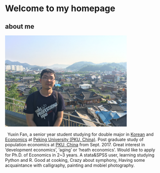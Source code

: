 # Welcome to my homepage

## about me
<img src="/images/fyxgz.jpg" class="floatpic" width="400" height="300">

   Yuxin Fan, a senior year student studying for double major in [Korean] and [Economics] at [Peking University (PKU, China)]. Post graduate study of population economics at [PKU, China] from Sept. 2017. Great interest in ‘development economics’, ‘aging’ or ‘heath economics’. Would like to apply for Ph.D. of Economics in 2~3 years. A stata&SPSS user, learning studying Python and R.  Good at cooking, Crazy about symphony, Having some acquaintance with calligraphy, painting and mobiel photography.
      



[Korean]:www.sfl.pku.edu.cn/
[Economics]:www.nsd.pku.edu.cn/
[Peking University (PKU, China)]:www.pku.edu.cn/
[PKU, China]:www.pku.edu.cn/

